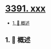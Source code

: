 # [3391. xxx](https://github.com/Tdahuyou/TNotes.leetcode/tree/main/notes/3391.%20xxx)

<!-- region:toc -->

- [1. 📝 概述](#1--概述)

<!-- endregion:toc -->

## 1. 📝 概述
